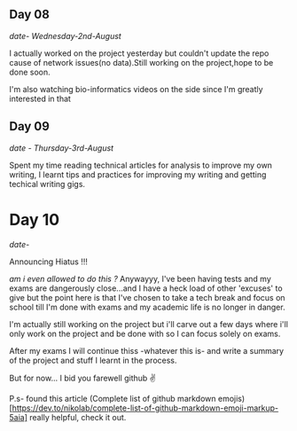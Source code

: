 ## Day 08

*date- Wednesday-2nd-August*

I actually worked on the project yesterday but couldn't update the repo cause of network issues(no data).Still working on the project,hope to be done soon.

I'm also watching bio-informatics videos on the side since I'm greatly interested in that

## Day 09 

*date - Thursday-3rd-August*

Spent my time reading technical articles for analysis to improve my own writing, I learnt tips and practices for improving my writing and getting techical writing gigs.

# Day 10

*date-*

Announcing Hiatus !!!

*am i even allowed to do this ?*
Anywayyy, I've been having tests and my exams are dangerously close...and I have a heck load of other 'excuses' to give but the point here is that I've chosen to take a tech break and focus on school till I'm done with exams and my academic life is no longer in danger.

I'm actually still working on the project but i'll carve out a few days where i'll only work on the project and be done with so I can focus solely on exams. 

After my exams I will continue thiss -whatever this is- and write a summary of the project and stuff I learnt in the process.

But for now... I bid you farewell github :v:

P.s- found this article (Complete list of github markdown emojis)[https://dev.to/nikolab/complete-list-of-github-markdown-emoji-markup-5aia] really helpful, check it out.
